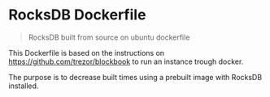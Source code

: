 # RocksDB Dockerfile
> RocksDB built from source on ubuntu dockerfile

This Dockerfile is based on the instructions on https://github.com/trezor/blockbook to run an instance trough docker.

The purpose is to decrease built times using a prebuilt image with RocksDB installed.